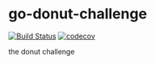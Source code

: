 # go-donut-challenge
[![Build Status](https://travis-ci.org/florinutz/go-donut-challenge.svg?branch=master)](https://travis-ci.org/florinutz/go-donut-challenge)
[![codecov](https://codecov.io/gh/florinutz/go-donut-challenge/branch/master/graph/badge.svg)](https://codecov.io/gh/florinutz/go-donut-challenge)

the donut challenge